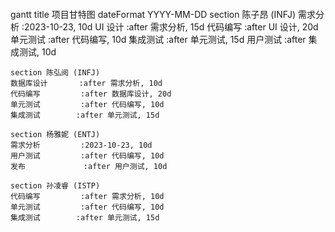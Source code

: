 ```mermaid
```
gantt
    title 项目甘特图
    dateFormat  YYYY-MM-DD
    section 陈子昂 (INFJ)
    需求分析         :2023-10-23, 10d
    UI 设计          :after 需求分析, 15d
    代码编写         :after UI 设计, 20d
    单元测试         :after 代码编写, 10d
    集成测试        :after 单元测试, 15d
    用户测试         :after 集成测试, 10d

    section 陈弘阅 (INFJ)
    数据库设计       :after 需求分析, 10d 
    代码编写         :after 数据库设计, 20d
    单元测试         :after 代码编写, 10d
    集成测试        :after 单元测试, 15d

    section 杨雅妮 (ENTJ)
    需求分析         :2023-10-23, 10d 
    用户测试         :after 代码编写, 10d
    发布             :after 用户测试, 10d

    section 孙凌睿 (ISTP)
    代码编写         :after 需求分析, 10d
    单元测试         :after 代码编写, 10d
    集成测试        :after 单元测试, 15d
```
```